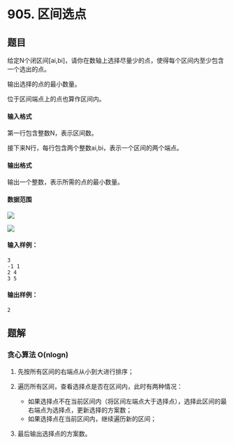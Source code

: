 <!--
 * @Author: shaqsnake
 * @Email: shaqsnake@gmail.com
 * @Date: 2019-09-16 15:58:00
 * @LastEditTime: 2019-09-17 17:58:32
 * @Description: Acwing 905
 -->

# 905. 区间选点

## 题目

给定N个闭区间[ai,bi]，请你在数轴上选择尽量少的点，使得每个区间内至少包含一个选出的点。

输出选择的点的最小数量。

位于区间端点上的点也算作区间内。

#### 输入格式

第一行包含整数N，表示区间数。

接下来N行，每行包含两个整数ai,bi，表示一个区间的两个端点。

#### 输出格式

输出一个整数，表示所需的点的最小数量。

#### 数据范围

![](http://latex.codecogs.com/gif.latex?\\1%20\leq%20N%20\leq%2010^{5})

![](http://latex.codecogs.com/gif.latex?\\-10^{9}%20\leq%20a_{i}%20\leq%20b_{i}%20\leq%2010^{9})

#### 输入样例：

```
3
-1 1
2 4
3 5
```

#### 输出样例：

```
2
```

## 题解

### 贪心算法 O(nlogn)

1. 先按所有区间的右端点从小到大进行排序；
2. 遍历所有区间，查看选择点是否在区间内，此时有两种情况：

    - 如果选择点不在当前区间内（将区间左端点大于选择点），选择此区间的最右端点为选择点，更新选择的方案数；
    - 如果选择点在当前区间内，继续遍历新的区间；

3. 最后输出选择点的方案数。
